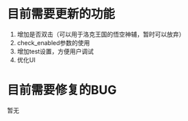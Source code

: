 # 目前需要更新的功能

1. 增加是否双击（可以用于洛克王国的悟空神辅，暂时可以放弃）
2. check_enabled参数的使用
3. 增加test设置，方便用户调试
4. 优化UI




# 目前需要修复的BUG

暂无






